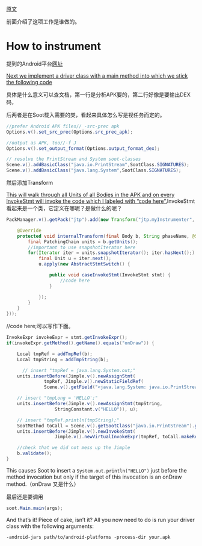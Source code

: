 <a href='https://github.com/soot-oss/soot/wiki/Instrumenting-Android-Apps-with-Soot'>原文</a> 

前面介绍了这项工作是谁做的。

# How to instrument

提到的Android平台<a href=' https://github.com/Sable/android-platforms'>网址</a> 



<u>Next we implement a driver class with a main method into which we stick the following code</u>

具体是什么意义可以查文档，第一行是分析APK要的，第二行好像是要输出DEX码，

后两者是在Soot载入需要的类，看起来具体怎么写是视任务而定的。

```java
//prefer Android APK files// -src-prec apk
Options.v().set_src_prec(Options.src_prec_apk);

//output as APK, too//-f J
Options.v().set_output_format(Options.output_format_dex);

// resolve the PrintStream and System soot-classes
Scene.v().addBasicClass("java.io.PrintStream",SootClass.SIGNATURES);
Scene.v().addBasicClass("java.lang.System",SootClass.SIGNATURES);
```

然后添加Transform 

<u>This will walk through all Units of all Bodies in the APK and on every InvokeStmt will invoke the code which I labeled with “code here”.</u>InvokeStmt 看起来是一个类，它定义在哪呢？是做什么的呢？

```java
PackManager.v().getPack("jtp").add(new Transform("jtp.myInstrumenter", new BodyTransformer() {

	@Override
	protected void internalTransform(final Body b, String phaseName, @SuppressWarnings("rawtypes") Map options) {
		final PatchingChain units = b.getUnits();		
		//important to use snapshotIterator here
		for(Iterator iter = units.snapshotIterator(); iter.hasNext();) {
			final Unit u = iter.next();
			u.apply(new AbstractStmtSwitch() {

				public void caseInvokeStmt(InvokeStmt stmt) {
					//code here
				}

			});
		}
	}
}));
```

//code here;可以写作下面。

```java
InvokeExpr invokeExpr = stmt.getInvokeExpr();
if(invokeExpr.getMethod().getName().equals("onDraw")) {

	Local tmpRef = addTmpRef(b);
	Local tmpString = addTmpString(b);

	  // insert "tmpRef = java.lang.System.out;" 
    units.insertBefore(Jimple.v().newAssignStmt( 
              tmpRef, Jimple.v().newStaticFieldRef( 
              Scene.v().getField("<java.lang.System: java.io.PrintStream out>").makeRef())), u);

    // insert "tmpLong = 'HELLO';" 
    units.insertBefore(Jimple.v().newAssignStmt(tmpString, 
                  StringConstant.v("HELLO")), u);

    // insert "tmpRef.println(tmpString);" 
    SootMethod toCall = Scene.v().getSootClass("java.io.PrintStream").getMethod("void     println(java.lang.String)");                    
    units.insertBefore(Jimple.v().newInvokeStmt(
                  Jimple.v().newVirtualInvokeExpr(tmpRef, toCall.makeRef(), tmpString)), u);

    //check that we did not mess up the Jimple
    b.validate();
}
```

This causes Soot to insert a `System.out.println("HELLO")` just before the method invocation but only if the target of this invocation is an onDraw method.（onDraw 又是什么）

最后还是要调用

```java
soot.Main.main(args);
```



And that’s it! Piece of cake, isn’t it? All you now need to do is run your driver class with the following arguments:

```
-android-jars path/to/android-platforms -process-dir your.apk
```















